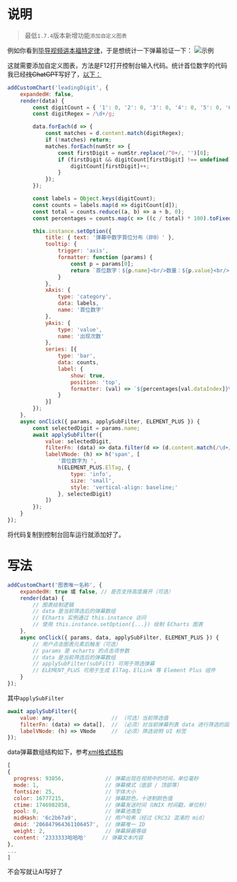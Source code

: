 # 说明

> 最低`1.7.4`版本新增功能`添加自定义图表`

例如你看到[毕导视频讲本福特定律](https://www.bilibili.com/video/BV1VrVSz1Eme)，于是想统计一下弹幕验证一下：
![示例](https://cdn.jsdelivr.net/gh/ZBpine/bili-danmaku-statistic/images/bili-danmaku-statistic-example03.png)

这就需要添加自定义图表，方法是F12打开控制台输入代码。统计首位数字的代码我已经~~找ChatGPT~~写好了，[以下：](https://cdn.jsdelivr.net/gh/ZBpine/bili-danmaku-statistic/docs/chart-leadingDigit.js)
```js
addCustomChart('leadingDigit', {
    expandedH: false,
    render(data) {
        const digitCount = { '1': 0, '2': 0, '3': 0, '4': 0, '5': 0, '6': 0, '7': 0, '8': 0, '9': 0 };
        const digitRegex = /\d+/g;

        data.forEach(d => {
            const matches = d.content.match(digitRegex);
            if (!matches) return;
            matches.forEach(numStr => {
                const firstDigit = numStr.replace(/^0+/, '')[0];
                if (firstDigit && digitCount[firstDigit] !== undefined) {
                    digitCount[firstDigit]++;
                }
            });
        });

        const labels = Object.keys(digitCount);
        const counts = labels.map(d => digitCount[d]);
        const total = counts.reduce((a, b) => a + b, 0);
        const percentages = counts.map(c => ((c / total) * 100).toFixed(2));

        this.instance.setOption({
            title: { text: '弹幕中数字首位分布（非0）' },
            tooltip: {
                trigger: 'axis',
                formatter: function (params) {
                    const p = params[0];
                    return `首位数字：${p.name}<br/>数量：${p.value}<br/>占比：${percentages[labels.indexOf(p.name)]}%`;
                }
            },
            xAxis: {
                type: 'category',
                data: labels,
                name: '首位数字'
            },
            yAxis: {
                type: 'value',
                name: '出现次数'
            },
            series: [{
                type: 'bar',
                data: counts,
                label: {
                    show: true,
                    position: 'top',
                    formatter: (val) => `${percentages[val.dataIndex]}%`
                }
            }]
        });
    },
    async onClick({ params, applySubFilter, ELEMENT_PLUS }) {
        const selectedDigit = params.name;
        await applySubFilter({
            value: selectedDigit,
            filterFn: (data) => data.filter(d => (d.content.match(/\d+/g) || []).some(n => n.replace(/^0+/, '')[0] === selectedDigit)),
            labelVNode: (h) => h('span', [
                '首位数字为 ',
                h(ELEMENT_PLUS.ElTag, {
                    type: 'info',
                    size: 'small',
                    style: 'vertical-align: baseline;'
                }, selectedDigit)
            ])
        });
    }
});
```
将代码复制到控制台回车运行就添加好了。

# 写法
```js
addCustomChart('图表唯一名称', {
    expandedH: true 或 false, // 是否支持高度展开（可选）
    render(data) {
        // 图表绘制逻辑
        // data 是当前筛选后的弹幕数组
        // ECharts 实例通过 this.instance 访问
        // 使用 this.instance.setOption({...}) 绘制 ECharts 图表
    },
    async onClick({ params, data, applySubFilter, ELEMENT_PLUS }) {
        // 用户点击图表元素后触发（可选）
        // params 是 echarts 的点击项参数
        // data 是当前筛选后的弹幕数组
        // applySubFilter(subFilt) 可用于筛选弹幕
        // ELEMENT_PLUS 可用于生成 ElTag、ElLink 等 Element Plus 组件
    }
});
```

其中`applySubFilter`
```js
await applySubFilter({
    value: any,                  // （可选）当前筛选值
    filterFn: (data) => data[],  // （必须）对当前弹幕列表 data 进行筛选的函数，返回筛选后的新列表
    labelVNode: (h) => VNode     // （必须）筛选说明 UI 标签
});
```

data弹幕数组结构如下，参考[xml格式结构](https://github.com/SocialSisterYi/bilibili-API-collect/blob/master/docs/danmaku/danmaku_xml.md#xml%E6%A0%BC%E5%BC%8F%E7%BB%93%E6%9E%84)
```js
[
{
  progress: 93856,             // 弹幕出现在视频中的时间，单位毫秒
  mode: 1,                     // 弹幕模式（底部 / 顶部等）
  fontsize: 25,                // 字体大小
  color: 16777215,             // 弹幕颜色，十进制颜色值
  ctime: 1746982858,           // 弹幕发送时间（UNIX 时间戳，单位秒）
  pool: 0,                     // 弹幕池类型
  midHash: '6c2b67a9',         // 用户哈希（经过 CRC32 混淆的 mid）
  dmid: '206847964361106457',  // 弹幕唯一 ID
  weight: 2,                   // 弹幕屏蔽等级
  content: '2333333哈哈哈'     // 弹幕文本内容
},
...
]
```
不会写就让AI写好了
